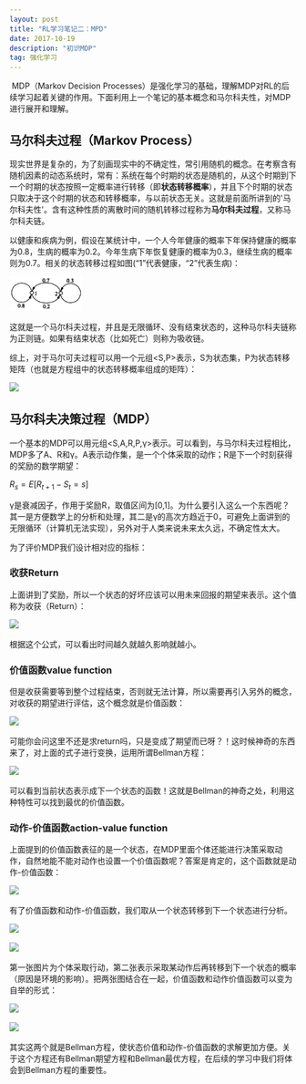 ```yaml
---
layout: post
title: "RL学习笔记二：MPD"
date: 2017-10-19
description: "初识MDP"
tag: 强化学习 
---  
```


​   MDP（Markov Decision Processes）是强化学习的基础，理解MDP对RL的后续学习起着关键的作用。下面利用上一个笔记的基本概念和马尔科夫性，对MDP进行展开和理解。

## 马尔科夫过程（Markov Process）
现实世界是复杂的，为了刻画现实中的不确定性，常引用随机的概念。在考察含有随机因素的动态系统时，常有：系统在每个时期的状态是随机的，从这个时期到下一个时期的状态按照一定概率进行转移（即**状态转移概率**），并且下个时期的状态只取决于这个时期的状态和转移概率，与以前状态无关。这就是前面所讲到的'马尔科夫性'。含有这种性质的离散时间的随机转移过程称为**马尔科夫过程**，又称马尔科夫链。

以健康和疾病为例，假设在某统计中，一个人今年健康的概率下年保持健康的概率为0.8，生病的概率为0.2。今年生病下年恢复健康的概率为0.3，继续生病的概率则为0.7。相关的状态转移过程如图(“1”代表健康，“2”代表生病)：

![](/images/posts/RL/2/health_ill.png)

这就是一个马尔科夫过程，并且是无限循环、没有结束状态的，这种马尔科夫链称为正则链。如果有结束状态（比如死亡）则称为吸收链。

综上，对于马尔可夫过程可以用一个元组\<S,P>表示，S为状态集，P为状态转移矩阵（也就是方程组中的状态转移概率组成的矩阵）：

![](/images/posts/2/MP.png)

## 马尔科夫决策过程（MDP）

一个基本的MDP可以用元组\<S,A,R,P,γ>表示。可以看到，与马尔科夫过程相比，MDP多了A、R和γ。A表示动作集，是一个个体采取的动作；R是下一个时刻获得的奖励的数学期望：

$R_{s} = E[R_{t+1} - S_{t} = s ]$

γ是衰减因子，作用于奖励R，取值区间为[0,1]。为什么要引入这么一个东西呢？其一是方便数学上的分析和处理，其二是γ的高次方趋近于0，可避免上面讲到的无限循环（计算机无法实现），另外对于人类来说未来太久远，不确定性太大。

为了评价MDP我们设计相对应的指标：

### 收获Return

上面讲到了奖励，所以一个状态的好坏应该可以用未来回报的期望来表示。这个值称为收获（Return）：

![](/images/posts/RL/2/equ_return)

根据这个公式，可以看出时间越久就越久影响就越小。

### 价值函数value function

但是收获需要等到整个过程结束，否则就无法计算，所以需要再引入另外的概念，对收获的期望进行评估，这个概念就是价值函数：

![](images/posts/RL/2/equ_valueFunc)

可能你会问这里不还是求return吗，只是变成了期望而已呀？！这时候神奇的东西来了，对上面的式子进行变换，运用所谓Bellman方程：

![](/images/posts/RL/2/bellman_value)

可以看到当前状态表示成下一个状态的函数！这就是Bellman的神奇之处，利用这种特性可以找到最优的价值函数。

### 动作-价值函数action-value function

上面提到的价值函数表征的是一个状态，在MDP里面个体还能进行决策采取动作，自然地能不能对动作也设置一个价值函数呢？答案是肯定的，这个函数就是动作-价值函数：

![](/images/posts/RL/2/action_valueFunc)

有了价值函数和动作-价值函数，我们取从一个状态转移到下一个状态进行分析。

![](/images/posts/RL/2/val2act)

![](/images/posts/RL/2/act2val)

第一张图片为个体采取行动，第二张表示采取某动作后再转移到下一个状态的概率（原因是环境的影响）。把两张图结合在一起，价值函数和动作价值函数可以变为自举的形式：

![](/images/posts/RL/2/val2val)

![](/images/posts/RL/2/act2act)

其实这两个就是Bellman方程，使状态价值和动作-价值函数的求解更加方便。关于这个方程还有Bellman期望方程和Bellman最优方程，在后续的学习中我们将体会到Bellman方程的重要性。